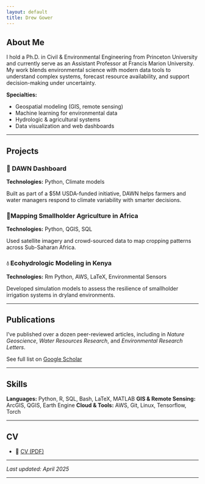 ```yaml
---
layout: default
title: Drew Gower
---
```


## About Me
I hold a Ph.D. in Civil & Environmental Engineering from Princeton University and currently serve as an Assistant Professor at Francis Marion University. My work blends environmental science with modern data tools to understand complex systems, forecast resource availability, and support decision-making under uncertainty.

**Specialties:**
- Geospatial modeling (GIS, remote sensing)
- Machine learning for environmental data
- Hydrologic & agricultural systems
- Data visualization and web dashboards

---

## Projects

<div class="project-card">
  <h3>🌾 DAWN Dashboard</h3>
  <p><strong>Technologies:</strong> Python, Climate models</p>
  <p>Built as part of a $5M USDA-funded initiative, DAWN helps farmers and water managers respond to climate variability with smarter decisions.</p>
</div>

<div class="project-card">
  <h3>📍Mapping Smallholder Agriculture in Africa</h3>
  <p><strong>Technologies:</strong> Python, QGIS, SQL</p>
  <p>Used satellite imagery and crowd-sourced data to map cropping patterns across Sub-Saharan Africa.</p>
</div>

<div class="project-card">
  <h3>💧 Ecohydrologic Modeling in Kenya</h3>
  <p><strong>Technologies:</strong> Rm Python, AWS, LaTeX, Environmental Sensors</p>
  <p>Developed simulation models to assess the resilience of smallholder irrigation systems in dryland environments.</p>
</div>

---

## Publications
I’ve published over a dozen peer-reviewed articles, including in *Nature Geoscience*, *Water Resources Research*, and *Environmental Research Letters*.

See full list on [Google Scholar](https://scholar.google.com/citations?user=aOyPejkAAAAJ&hl=en)

---

## Skills
**Languages:** Python, R, SQL, Bash, LaTeX, MATLAB
**GIS & Remote Sensing:** ArcGIS, QGIS, Earth Engine 
**Cloud & Tools:** AWS, Git, Linux, Tensorflow, Torch

---

## CV
- 📄 [CV (PDF)](/assets/250430_Gower_CV.pdf) 

---

_Last updated: April 2025_

---

